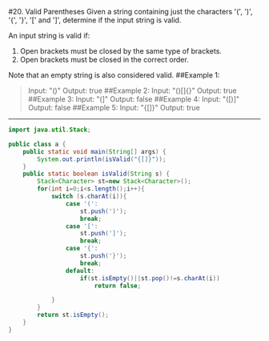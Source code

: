 #20. Valid Parentheses
Given a string containing just the characters '(', ')', '{', '}', '[' and ']', determine if the input string is valid.

An input string is valid if:

1. Open brackets must be closed by the same type of brackets.
2. Open brackets must be closed in the correct order.

Note that an empty string is also considered valid.
##Example 1:
>Input: "()"
Output: true
##Example 2:
>Input: "()[]{}"
Output: true
##Example 3:
>Input: "(]"
Output: false
##Example 4:
>Input: "([)]"
Output: false
##Example 5:
>Input: "{[]}"
Output: true

---
```java
import java.util.Stack;

public class a {
    public static void main(String[] args) {
        System.out.println(isValid("{[]}"));
    }
    public static boolean isValid(String s) {
        Stack<Character> st=new Stack<Character>();
        for(int i=0;i<s.length();i++){
            switch (s.charAt(i)){
                case '(':
                    st.push(')');
                    break;
                case '[':
                    st.push(']');
                    break;
                case '{':
                    st.push('}');
                    break;
                default:
                    if(st.isEmpty()||st.pop()!=s.charAt(i))
                        return false;

            }
        }
        return st.isEmpty();
    }
}
